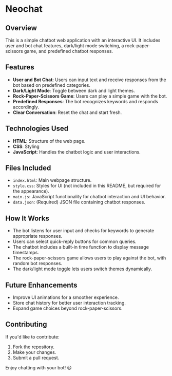 # Neochat

## Overview
This is a simple chatbot web application with an interactive UI. It includes user and bot chat features, dark/light mode switching, a rock-paper-scissors game, and predefined chatbot responses.

## Features
- **User and Bot Chat**: Users can input text and receive responses from the bot based on predefined categories.
- **Dark/Light Mode**: Toggle between dark and light themes.
- **Rock-Paper-Scissors Game**: Users can play a simple game with the bot.
- **Predefined Responses**: The bot recognizes keywords and responds accordingly.
- **Clear Conversation**: Reset the chat and start fresh.

## Technologies Used
- **HTML**: Structure of the web page.
- **CSS**: Styling
- **JavaScript**: Handles the chatbot logic and user interactions.


## Files Included
- `index.html`: Main webpage structure.
- `style.css`: Styles for UI (not included in this README, but required for the appearance).
- `main.js`: JavaScript functionality for chatbot interaction and UI behavior.
- `data.json`: (Required) JSON file containing chatbot responses.

## How It Works
- The bot listens for user input and checks for keywords to generate appropriate responses.
- Users can select quick-reply buttons for common queries.
- The chatbot includes a built-in time function to display message timestamps.
- The rock-paper-scissors game allows users to play against the bot, with random bot responses.
- The dark/light mode toggle lets users switch themes dynamically.

## Future Enhancements
- Improve UI animations for a smoother experience.
- Store chat history for better user interaction tracking.
- Expand game choices beyond rock-paper-scissors.

## Contributing
If you'd like to contribute:
1. Fork the repository.
2. Make your changes.
3. Submit a pull request.

Enjoy chatting with your bot! 😃

